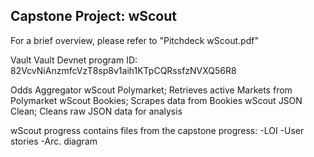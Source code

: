 Capstone Project: wScout
--------------------------------

For a brief overview, please refer to "Pitchdeck wScout.pdf"

Vault
Vault Devnet program ID: 82VcvNiAnzmfcVzT8sp8v1aih1KTpCQRssfzNVXQ56R8 

Odds Aggregator
  wScout Polymarket; Retrieves active Markets from Polymarket
  wScout Bookies; Scrapes data from Bookies
  wScout JSON Clean; Cleans raw JSON data for analysis


wScout progress contains files from the capstone progress:
  -LOI
  -User stories
  -Arc. diagram

